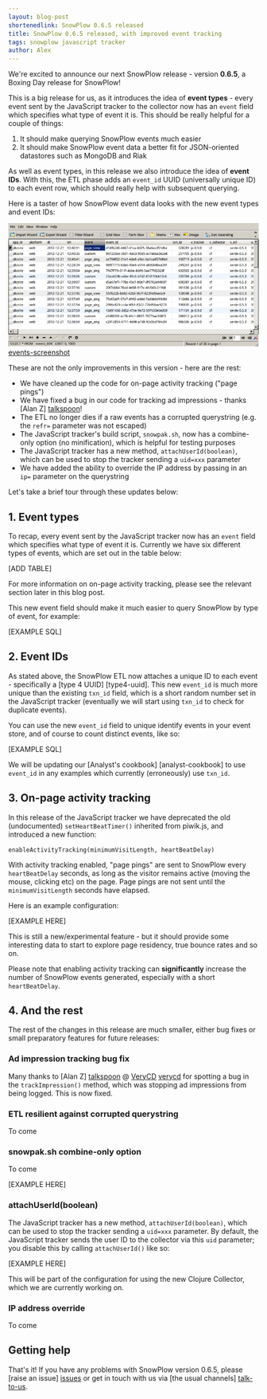 ```yaml
---
layout: blog-post
shortenedlink: SnowPlow 0.6.5 released
title: SnowPlow 0.6.5 released, with improved event tracking
tags: snowplow javascript tracker
author: Alex
---
```


We're excited to announce our next SnowPlow release - version **0.6.5**, a Boxing Day release for SnowPlow!

This is a big release for us, as it introduces the idea of **event types** - every event sent by the JavaScript tracker to the collector now has an `event` field which specifies what type of event it is. This should be really helpful for a couple of things:

1. It should make querying SnowPlow events much easier
2. It should make SnowPlow event data a better fit for JSON-oriented datastores such as MongoDB and Riak

As well as event types, in this release we also introduce the idea of **event IDs**. With this, the ETL phase adds an `event_id` UUID (universally unique ID) to each event row, which should really help with subsequent querying.

Here is a taster of how SnowPlow event data looks with the new event types and event IDs:

![events-screenshot] [events-screenshot]

These are not the only improvements in this version - here are the rest:

* We have cleaned up the code for on-page activity tracking ("page pings")
* We have fixed a bug in our code for tracking ad impressions - thanks [Alan Z] [talkspoon]!
* The ETL no longer dies if a raw events has a corrupted querystring (e.g. the `refr=` parameter was not escaped)
* The JavaScript tracker's build script, `snowpak.sh`, now has a combine-only option (no minification), which is helpful for testing purposes
* The JavaScript tracker has a new method, `attachUserId(boolean)`, which can be used to stop the tracker sending a `uid=xxx` parameter
* We have added the ability to override the IP address by passing in an `ip=` parameter on the querystring

Let's take a brief tour through these updates below:

<!--more-->

## 1. Event types

To recap, every event sent by the JavaScript tracker now has an `event` field which specifies what type of event it is. Currently we have six different types of events, which are set out in the table below:

[ADD TABLE]

For more information on on-page activity tracking, please see the relevant section later in this blog post.

This new event field should make it much easier to query SnowPlow by type of event, for example:

[EXAMPLE SQL]

## 2. Event IDs

As stated above, the SnowPlow ETL now attaches a unique ID to each event - specifically a [type 4 UUID] [type4-uuid]. This new `event_id` is much more unique than the existing `txn_id` field, which is a short random number set in the JavaScript tracker (eventually we will start using `txn_id` to check for duplicate events).

You can use the new `event_id` field to unique identify events in your event store, and of course to count distinct events, like so:

[EXAMPLE SQL]

We will be updating our [Analyst's cookbook] [analyst-cookbook] to use `event_id` in any examples which currently (erroneously) use `txn_id`.

## 3. On-page activity tracking

In this release of the JavaScript tracker we have deprecated the old (undocumented) `setHeartBeatTimer()` inherited from piwik.js, and introduced a new function:

    enableActivityTracking(minimumVisitLength, heartBeatDelay)

With activity tracking enabled, "page pings" are sent to SnowPlow every `heartBeatDelay` seconds, as long as the visitor remains active (moving the mouse, clicking etc) on the page. Page pings are not sent until the `minimumVisitLength` seconds have elapsed.

Here is an example configuration:

[EXAMPLE HERE]

This is still a new/experimental feature - but it should provide some interesting data to start to explore page residency, true bounce rates and so on.

Please note that enabling activity tracking can **significantly** increase the number of SnowPlow events generated, especially with a short `heartBeatDelay`.

## 4. And the rest

The rest of the changes in this release are much smaller, either bug fixes or small preparatory features for future releases:

### Ad impression tracking bug fix

Many thanks to [Alan Z] [talkspoon] @ [VeryCD] [verycd] for spotting a bug in the `trackImpression()` method, which was stopping ad impressions from being logged. This is now fixed.

### ETL resilient against corrupted querystring

To come

### snowpak.sh combine-only option

To come

[EXAMPLE HERE]

### attachUserId(boolean)

The JavaScript tracker has a new method, `attachUserId(boolean)`, which can be used to stop the tracker sending a `uid=xxx` parameter. By default, the JavaScript tracker sends the user ID to the collector via this `uid` parameter; you disable this by calling `attachUserId()` like so:

[EXAMPLE HERE]

This will be part of the configuration for using the new Clojure Collector, which we are currently working on.

### IP address override

To come

## Getting help

That's it! If you have any problems with SnowPlow version 0.6.5, please [raise an issue] [issues] or get in touch with us via [the usual channels] [talk-to-us].

[events-screenshot]: /static/img/blog/2012/event_and_event_id_fields.png
[talkspoon]: https://github.com/talkspoon
[verycd]: http://www.verycd.com

[issues]: https://github.com/snowplow/snowplow/issues
[talk-to-us]: https://github.com/snowplow/snowplow/wiki/Talk-to-us